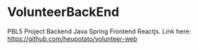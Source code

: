 # VolunteerBackEnd
PBL5 Project
Backend Java Spring
Frontend Reactjs. Link here: https://github.com/heupotato/volunteer-web
